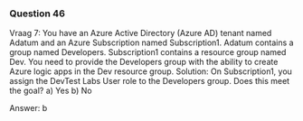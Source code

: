 ### Question 46

Vraag 7:
You have an Azure Active Directory (Azure AD) tenant named Adatum and an Azure
Subscription named Subscription1. Adatum contains a group named Developers.
Subscription1 contains a resource group named Dev.
You need to provide the Developers group with the ability to create Azure logic apps in
the Dev resource group.
Solution: On Subscription1, you assign the DevTest Labs User role to the Developers
group.
Does this meet the goal?
a) Yes
b) No

Answer: b

